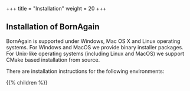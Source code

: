 +++
title = "Installation"
weight = 20
+++

## Installation of BornAgain

BornAgain is supported under Windows, Mac OS X and Linux operating systems. For Windows and MacOS we provide binary installer packages. For Unix-like operating systems (including Linux and MacOS) we support CMake based installation from source.

There are installation instructions for the following environments:

{{% children  %}}
